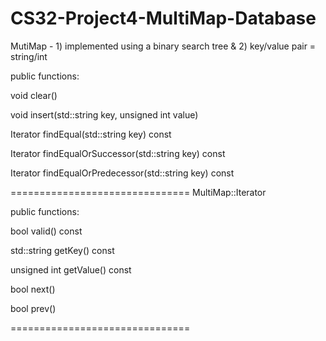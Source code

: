 CS32-Project4-MultiMap-Database
===============================
MutiMap - 1) implemented using a binary search tree & 2) key/value pair = string/int



public functions:

 void clear()
 
 void insert(std::string key, unsigned int value)
 
 Iterator findEqual(std::string key) const
 
 Iterator findEqualOrSuccessor(std::string key) const
 
 Iterator findEqualOrPredecessor(std::string key) const
 

===============================
MultiMap::Iterator



public functions:

 bool valid() const
 
 std::string getKey() const
 
 unsigned int getValue() const
 
 bool next()
 
 bool prev()

===============================
